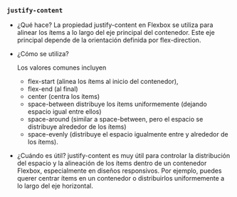 ### `justify-content`

+ ¿Qué hace?
        La propiedad justify-content en Flexbox se utiliza para alinear los ítems a lo largo del eje principal del contenedor. Este eje principal depende de la orientación definida por flex-direction.

+ ¿Cómo se utiliza?

    Los valores comunes incluyen 

    + flex-start (alinea los ítems al inicio del contenedor), 
    + flex-end (al final)
    + center (centra los ítems)
    + space-between distribuye los ítems uniformemente (dejando espacio igual entre ellos)
    + space-around (similar a space-between, pero el espacio se distribuye alrededor de los ítems) 
    + space-evenly (distribuye el espacio igualmente entre y alrededor de los ítems).

+ ¿Cuándo es útil?
        justify-content es muy útil para controlar la distribución del espacio y la alineación de los ítems dentro de un contenedor Flexbox, especialmente en diseños responsivos. Por ejemplo, puedes querer centrar ítems en un contenedor o distribuirlos uniformemente a lo largo del eje horizontal.